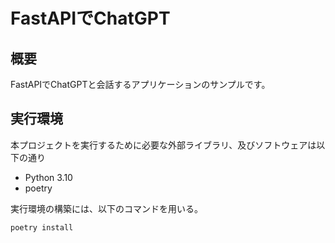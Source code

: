# FastAPIでChatGPT

## 概要
FastAPIでChatGPTと会話するアプリケーションのサンプルです。

## 実行環境
本プロジェクトを実行するために必要な外部ライブラリ、及びソフトウェアは以下の通り
* Python 3.10
* poetry

実行環境の構築には、以下のコマンドを用いる。
```bash
poetry install
```